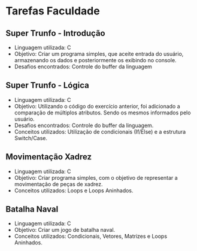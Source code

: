 # Tarefas Faculdade
## Super Trunfo - Introdução
- Linguagem utilizada: C
- Objetivo: Criar um programa simples, que aceite entrada do usuário, armazenando os dados e posteriormente os exibindo no console.
- Desafios encontrados: Controle do buffer da linguagem


## Super Trunfo - Lógica
- Linguagem utilizada: C
- Objetivo: Utilizando o código do exercício anterior, foi adicionado a comparação de múltiplos atributos. Sendo os mesmos informados pelo usuário.
- Desafios encontrados: Controle do buffer da linguagem.
- Conceitos utilizados: Utilização de condicionais (If/Else) e a estrutura Switch/Case.


## Movimentação Xadrez
- Linguagem utilizada: C
- Objetivo: Criar programa simples, com o objetivo de representar a movimentação de peças de xadrez.
- Conceitos utilizados: Loops e Loops Aninhados.


## Batalha Naval
- Linguagem utilizada: C
- Objetivo: Criar um jogo de batalha naval.
- Conceitos utilizados: Condicionais, Vetores, Matrizes e Loops Aninhados.
